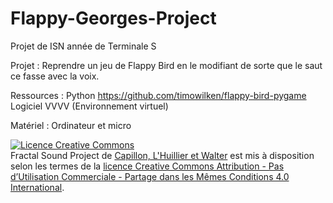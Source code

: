 # Flappy-Georges-Project
Projet de ISN année de Terminale S

Projet :
Reprendre un jeu de Flappy Bird en le modifiant de sorte que le saut ce fasse avec la voix.

Ressources :
Python
https://github.com/timowilken/flappy-bird-pygame
Logiciel VVVV (Environnement virtuel)

Matériel :
Ordinateur et micro

<a rel="license" href="http://creativecommons.org/licenses/by-nc-sa/4.0/"><img alt="Licence Creative Commons" style="border-width:0" src="https://i.creativecommons.org/l/by-nc-sa/4.0/88x31.png" /></a><br /><span xmlns:dct="http://purl.org/dc/terms/" href="http://purl.org/dc/dcmitype/InteractiveResource" property="dct:title" rel="dct:type">Fractal Sound Project</span> de <a xmlns:cc="http://creativecommons.org/ns#" href="https://github.com/leonardcapillon/Fractal-Sound-Project/" property="cc:attributionName" rel="cc:attributionURL">Capillon, L'Huillier et Walter</a> est mis à disposition selon les termes de la <a rel="license" href="http://creativecommons.org/licenses/by-nc-sa/4.0/">licence Creative Commons Attribution - Pas d’Utilisation Commerciale - Partage dans les Mêmes Conditions 4.0 International</a>.
